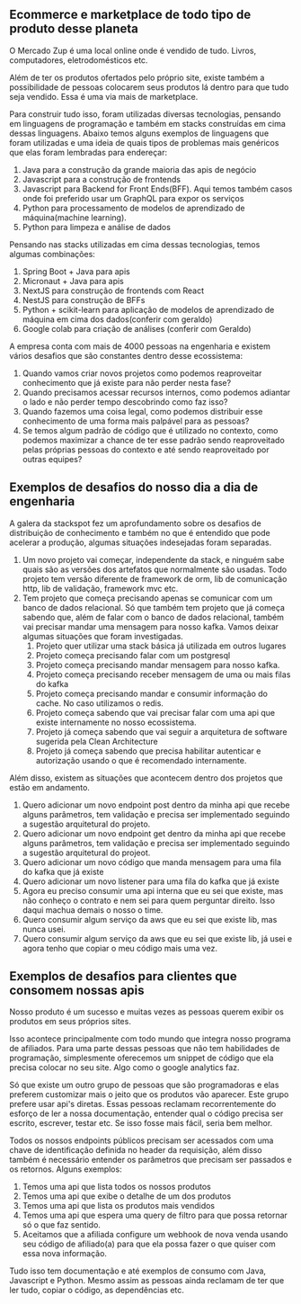 ## Ecommerce e marketplace de todo tipo de produto desse planeta

O Mercado Zup é uma local online onde é vendido de tudo. Livros, computadores, eletrodomésticos etc. 

Além de ter os produtos ofertados pelo próprio site, existe também a possibilidade de pessoas colocarem seus produtos lá dentro para que tudo seja vendido. Essa é uma via mais de marketplace. 

Para construir tudo isso, foram utilizadas diversas tecnologias, pensando em linguagens de programação e também em stacks construídas em cima dessas linguagens. Abaixo temos alguns exemplos de linguagens que foram utilizadas e uma ideia de quais tipos de problemas mais genéricos que elas foram lembradas para endereçar:

1. Java para a construção da grande maioria das apis de negócio
1. Javascript para a construção de frontends 
1. Javascript para Backend for Front Ends(BFF). Aqui temos também casos onde foi preferido usar um GraphQL para expor os serviços
1. Python para processamento de modelos de aprendizado de máquina(machine learning). 
1. Python para limpeza e análise de dados

Pensando nas stacks utilizadas em cima dessas tecnologias, temos algumas combinações:

1. Spring Boot + Java para apis
1. Micronaut + Java para apis
1. NextJS para construção de frontends com React
1. NestJS para construção de BFFs
1. Python + scikit-learn para aplicação de modelos de aprendizado de máquina em cima dos dados(conferir com geraldo)
1. Google colab para criação de análises (conferir com Geraldo)

A empresa conta com mais de 4000 pessoas na engenharia e existem vários desafios que são constantes dentro desse ecossistema:

1. Quando vamos criar novos projetos como podemos reaproveitar conhecimento que já existe para não perder nesta fase?
1. Quando precisamos acessar recursos internos, como podemos adiantar o lado e não perder tempo descobrindo como faz isso?
1. Quando fazemos uma coisa legal, como podemos distribuir esse conhecimento de uma forma mais palpável para as pessoas? 
1. Se temos algum padrão de código que é utilizado no contexto, como podemos maximizar a chance de ter esse padrão sendo reaproveitado pelas próprias pessoas do contexto e até sendo reaproveitado por outras equipes?

## Exemplos de desafios do nosso dia a dia de engenharia

A galera da stackspot fez um aprofundamento sobre os desafios de distribuição de conhecimento e também no que é entendido que pode acelerar a produção, algumas situações indesejadas foram separadas. 

1. Um novo projeto vai começar, independente da stack, e ninguém sabe quais são as versões dos artefatos que normalmente são usadas. Todo projeto tem versão diferente de framework de orm, lib de comunicação http, lib de validação, framework mvc etc. 
1. Tem projeto que começa precisando apenas se comunicar com um banco de dados relacional. Só que também tem projeto que já começa sabendo que, além de falar com o banco de dados relacional, também vai precisar mandar uma mensagem para nosso kafka. Vamos deixar algumas situações que foram investigadas. 
    1. Projeto quer utilizar uma stack básica já utilizada em outros lugares
    1. Projeto começa precisando falar com um postgresql
    1. Projeto começa precisando mandar mensagem para nosso kafka. 
    1. Projeto começa precisando receber mensagem de uma ou mais filas do kafka
    1. Projeto começa precisando mandar e consumir informação do cache. No caso utilizamos o redis. 
    1. Projeto começa sabendo que vai precisar falar com uma api que existe internamente no nosso ecossistema. 
    1. Projeto já começa sabendo que vai seguir a arquitetura de software sugerida pela Clean Architecture
    1. Projeto já começa sabendo que precisa habilitar autenticar e autorização usando o que é recomendado internamente. 

Além disso, existem as situações que acontecem dentro dos projetos que estão em andamento.

1. Quero adicionar um novo endpoint post dentro da minha api que recebe alguns parâmetros, tem validação e precisa ser implementado seguindo a sugestão arquitetural do projeto. 
1. Quero adicionar um novo endpoint get dentro da minha api que recebe alguns parâmetros, tem validação e precisa ser implementado seguindo a sugestão arquitetural do projeot. 
1. Quero adicionar um novo código que manda mensagem para uma fila do kafka que já existe
1. Quero adicionar um novo listener para uma fila do kafka que já existe
1. Agora eu preciso consumir uma api interna que eu sei que existe, mas não conheço o contrato e nem sei para quem perguntar direito. Isso daqui machua demais o nosso o time. 
1. Quero consumir algum serviço da aws que eu sei que existe lib, mas nunca usei. 
1. Quero consumir algum serviço da aws que eu sei que existe lib, já usei e agora tenho que copiar o meu código mais uma vez. 


## Exemplos de desafios para clientes que consomem nossas apis

Nosso produto é um sucesso e muitas vezes as pessoas querem exibir os produtos em seus próprios sites. 

Isso acontece principalmente com todo mundo que integra nosso programa de afiliados. Para uma parte dessas pessoas que não tem habilidades de programação, simplesmente oferecemos um snippet de código que ela precisa colocar no seu site. Algo como o google analytics faz. 

Só que existe um outro grupo de pessoas que são programadoras e elas preferem customizar mais o jeito que os produtos vão aparecer. Este grupo prefere usar api's diretas. Essas pessoas reclamam recorrentemente do esforço de ler a nossa documentação, entender qual o código precisa ser escrito, escrever, testar etc. Se isso fosse mais fácil, seria bem melhor. 

Todos os nossos endpoints públicos precisam ser acessados com uma chave de identificação definida no header da requisição, além disso também é necessário entender os parâmetros que precisam ser passados e os retornos. Alguns exemplos:

1. Temos uma api que lista todos os nossos produtos 
1. Temos uma api que exibe o detalhe de um dos produtos
1. Temos uma api que lista os produtos mais vendidos
1. Temos uma api que espera uma query de filtro para que possa retornar só o que faz sentido. 
1. Aceitamos que a afiliada configure um webhook de nova venda usando seu código de afiliado(a) para que ela possa fazer o que quiser com essa nova informação. 

Tudo isso tem documentação e até exemplos de consumo com Java, Javascript e Python. Mesmo assim as pessoas ainda reclamam de ter que ler tudo, copiar o código, as dependências etc. 

